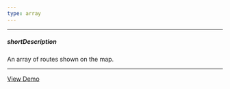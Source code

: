 ```yaml
---
type: array
---
```

---
##### shortDescription
An array of routes shown on the map.

---
<a href="http://js.devexpress.com/Demos/WidgetsGallery/#demo/mapsmapmaproutes/" class="button orange small fix-width-155" style="margin-right: 20px;" target="_blank">View Demo</a>